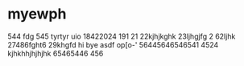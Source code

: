 # myewph
544
fdg
545
tyrtyr
uio
18422024
191
21
22kjhjkghk
23ljhgjfg
2
62ljhk
27486fght6
29khgfd
hi
bye
asdf
op[o-'
56445646546541
4524
kjhkhhjhjhjhk
65465446
456
